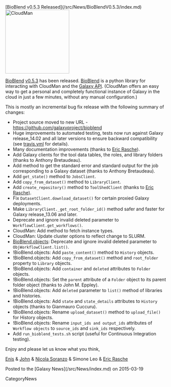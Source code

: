 <div class='newsItemHeader'>[BioBlend v0.5.3 Released](/src/News/BioBlendV0.5.3/index.md)</div>

<div class='right'><a href='/src/CloudMan/index.md'><img src="/src/Images/Logos/CloudManWideBlackLogo.png" alt="CloudMan" width="200" /></a></div>

[BioBlend](https://github.com/afgane/bioblend) [v0.5.3](https://github.com/galaxyproject/bioblend/blob/master/CHANGELOG.md) has been released.  [BioBlend](https://github.com/galaxyproject/bioblend/blob) is a python library for interacting with CloudMan and the [Galaxy API](/src/Learn/API/index.md).  (CloudMan offers an easy way to get a personal and completely functional instance of Galaxy in the cloud in just a few minutes, without any manual configuration.)

This is mostly an incremental bug fix release with the following summary of changes:

* Project source moved to new URL - https://github.com/galaxyproject/bioblend 
* Huge improvements to automated testing, tests now run against Galaxy release_14.02 and all later versions to ensure backward compatibility (see [travis.yml](https://github.com/galaxyproject/bioblend/blob/master/.travis.yml) for details).
* Many documentation improvements (thanks to [Eric Rasche](/src/EricRasche/index.md)).
* Add Galaxy clients for the tool data tables, the roles, and library folders (thanks to Anthony Bretaudeau).
* Add method to get the standard error and standard output for the job corresponding to a Galaxy dataset (thanks to Anthony Bretaudeau).
* Add `get_state()` method to `JobsClient`.
* Add `copy_from_dataset()` method to `LibraryClient`.
* Add `create_repository()` method to `ToolShedClient` (thanks to [Eric Rasche)](/src/EricRasche/index.md).
* Fix `DatasetClient.download_dataset()` for certain proxied Galaxy deployments.
* Make `LibraryClient._get_root_folder_id()` method safer and faster for Galaxy release_13.06 and later.
* Deprecate and ignore invalid deleted parameter to `WorkflowClient.get_workflows()`.
* CloudMan: Add method to fetch instance types.
* CloudMan: Update cluster options to reflect change to SLURM.
* [BioBlend.objects](http://bioinformatics.oxfordjournals.org/content/30/19/2816.abstract): Deprecate and ignore invalid deleted parameter to `ObjWorkflowClient.list()`.
* !BioBlend.objects: Add `paste_content()` method to `History` objects.
* !BioBlend.objects: Add `copy_from_dataset()` method and `root_folder` property to `Library` objects.
* !BioBlend.objects: Add `container` and `deleted` attributes to `Folder` objects.
* !BioBlend.objects: Set the `parent` attribute of a `Folder` object to its parent folder object (thanks to John M. Eppley).
* !BioBlend.objects: Add `deleted` parameter to `list()` method of libraries and histories.
* !BioBlend.objects: Add `state` and `state_details` attributes to `History` objects (thanks to Gianmauro Cuccuru).
* !BioBlend.objects: Rename `upload_dataset()` method to `upload_file()` for History objects.
* !BioBlend.objects: Rename `input_ids and output_ids` attributes of `Workflow objects` to `source_ids` and `sink_ids` respectively.
* Add `run_bioblend_tests.sh` script (useful for Continuous Integration testing).

Enjoy and please let us know what you think,

[Enis](/src/EnisAfgan/index.md) & [John](/src/JohnChilton/index.md) & [Nicola Soranzo](/src/NicolaSoranzo/index.md) & Simone Leo & [Eric Rasche](/src/EricRasche/index.md)

<div class='newsItemFooter'>Posted to the [Galaxy News](/src/News/index.md) on 2015-03-19</div>

CategoryNews
